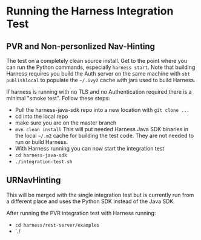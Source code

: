 # Running the Harness Integration Test

## PVR and Non-personlized Nav-Hinting

The test on a completely clean source install. Get to the point where you can run the Python commands, especially `harness start`. Note that building Harness requires you build the Auth server on the same machine with `sbt publishlocal` to populate the `~/.ivy2` cache with jars used to build Harness.

If harness is running with no TLS and no Authentication required there is a minimal "smoke test". Follow these steps:

 - Pull the harness-java-sdk repo into a new location with `git clone ...`
 - cd into the local repo
 - make sure you are on the master branch
 - `mvn clean install` This will put needed Harness Java SDK binaries in the local `~/.m2` cache for building the test code. They are not needed to run or build Harness.
 - With Harness running you can now start the integration test
 - `cd harness-java-sdk`
 - `./integration-test.sh`
 
## URNavHinting

This will be merged with the single integration test but is currently run from a different place and uses the Python SDK instead of the Java SDK.

After running the PVR integration test with Harness running:

 - `cd harness/rest-server/examples`
 - `./